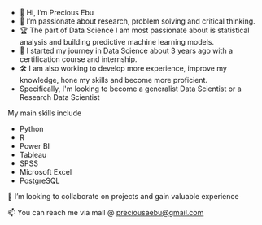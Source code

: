 - 👋 Hi, I’m Precious Ebu
- 👀 I’m passionate about research, problem solving and critical thinking.
- 🏆 The part of Data Science I am most passionate about is statistical analysis and building predictive machine learning models.
- 🌱 I started my journey in Data Science about 3 years ago with a certification course and internship.
- 🛠 I am also working to develop more experience, improve my knowledge, hone my skills and become more proficient.
- Specifically, I'm looking to become a generalist Data Scientist or a Research Data Scientist

My main skills include
- Python
- R
- Power BI
- Tableau
- SPSS
- Microsoft Excel
- PostgreSQL

💞️ I’m looking to collaborate on projects and gain valuable experience

📫 You can reach me via mail @ preciousaebu@gmail.com
<!---
PreciousEbu/PreciousEbu is a ✨ special ✨ repository because its `README.md` (this file) appears on your GitHub profile.
You can click the Preview link to take a look at your changes.
--->

